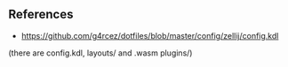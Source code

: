 ## References

- https://github.com/g4rcez/dotfiles/blob/master/config/zellij/config.kdl

(there are config.kdl, layouts/ and .wasm plugins/)
